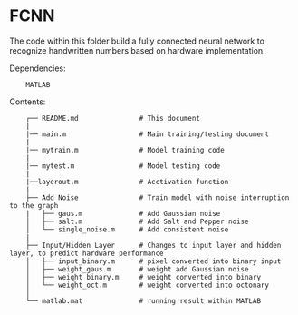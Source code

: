 # FCNN
The code within this folder build a fully connected neural network to recognize handwritten numbers based on hardware implementation.

Dependencies:

        MATLAB

Contents:

        ┌── README.md               # This document
        |
        |── main.m                  # Main training/testing document 
        |
        |── mytrain.m               # Model training code
        |
        |── mytest.m                # Model testing code
        |
        |──layerout.m               # Acctivation function
        |
        ├── Add Noise               # Train model with noise interruption to the graph
        |   ├── gaus.m              # Add Gaussian noise
        │   ├── salt.m              # Add Salt and Pepper noise
        │   └── single_noise.m      # Add consistent noise
        |
        ├── Input/Hidden Layer      # Changes to input layer and hidden layer, to predict hardware performance
        │   ├── input_binary.m      # pixel converted into binary input
        │   ├── weight_gaus.m       # weight add Gaussian noise
        │   ├── weight_binary.m     # weight converted into binary
        │   └── weight_oct.m        # weight converted into octonary 
        │
        └── matlab.mat              # running result within MATLAB
